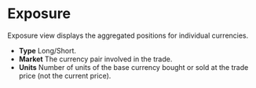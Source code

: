 # Exposure

Exposure view displays the aggregated positions for individual currencies.

- **Type** Long/Short.
- **Market** The currency pair involved in the trade.
- **Units** Number of units of the base currency bought or sold at the trade
price (not the current price).
